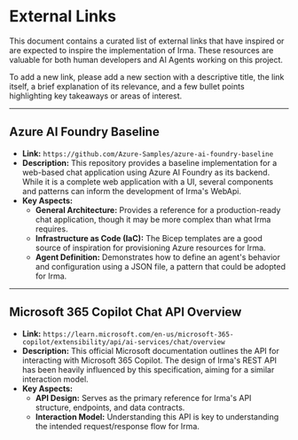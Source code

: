 # External Links

This document contains a curated list of external links that have inspired or are expected to inspire the implementation of Irma. These resources are valuable for both human developers and AI Agents working on this project.

To add a new link, please add a new section with a descriptive title, the link itself, a brief explanation of its relevance, and a few bullet points highlighting key takeaways or areas of interest.

---

## Azure AI Foundry Baseline

- **Link:** `https://github.com/Azure-Samples/azure-ai-foundry-baseline`
- **Description:** This repository provides a baseline implementation for a web-based chat application using Azure AI Foundry as its backend. While it is a complete web application with a UI, several components and patterns can inform the development of Irma's WebApi.
- **Key Aspects:**
  - **General Architecture:** Provides a reference for a production-ready chat application, though it may be more complex than what Irma requires.
  - **Infrastructure as Code (IaC):** The Bicep templates are a good source of inspiration for provisioning Azure resources for Irma.
  - **Agent Definition:** Demonstrates how to define an agent's behavior and configuration using a JSON file, a pattern that could be adopted for Irma.

---

## Microsoft 365 Copilot Chat API Overview

- **Link:** `https://learn.microsoft.com/en-us/microsoft-365-copilot/extensibility/api/ai-services/chat/overview`
- **Description:** This official Microsoft documentation outlines the API for interacting with Microsoft 365 Copilot. The design of Irma's REST API has been heavily influenced by this specification, aiming for a similar interaction model.
- **Key Aspects:**
    - **API Design:** Serves as the primary reference for Irma's API structure, endpoints, and data contracts.
    - **Interaction Model:** Understanding this API is key to understanding the intended request/response flow for Irma.
